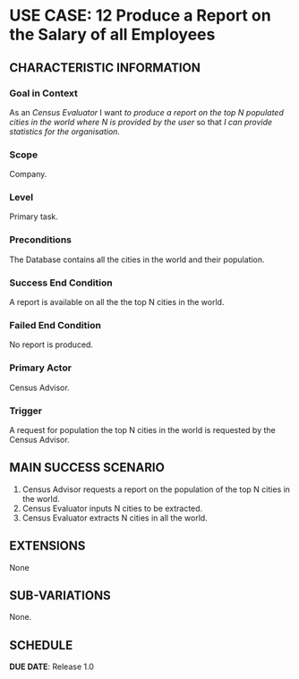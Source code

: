 # USE CASE: 12 Produce a Report on the Salary of all Employees 

## CHARACTERISTIC INFORMATION

### Goal in Context

As an *Census Evaluator* I want *to produce a report on the top N populated cities in the world where N is provided by the user* so that *I can provide statistics for the organisation.*

### Scope

Company.

### Level

Primary task.

### Preconditions

The Database contains all the cities in the world and their population.

### Success End Condition

A report is available on all the the top N cities in the world.

### Failed End Condition

No report is produced.

### Primary Actor

Census Advisor.

### Trigger

A request for population the top N cities in the world is requested by the Census Advisor.

## MAIN SUCCESS SCENARIO

1. Census Advisor requests a report on the population of the top N cities in the world.
2. Census Evaluator inputs N cities to be extracted.
3. Census Evaluator extracts N cities in all the world.

## EXTENSIONS

None

## SUB-VARIATIONS

None.

## SCHEDULE

**DUE DATE**: Release 1.0